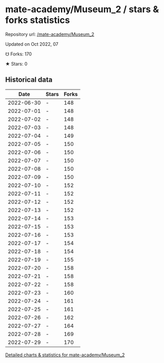 # mate-academy/Museum_2 / stars & forks statistics

Repository url: [/mate-academy/Museum_2](https://github.com/mate-academy/Museum_2)

Updated on Oct 2022, 07

☋ Forks: 170

★ Stars: 0

## Historical data
| Date | Stars | Forks |
|------|-------|-------|
| 2022-06-30 | - | 148 | 
| 2022-07-01 | - | 148 | 
| 2022-07-02 | - | 148 | 
| 2022-07-03 | - | 148 | 
| 2022-07-04 | - | 149 | 
| 2022-07-05 | - | 150 | 
| 2022-07-06 | - | 150 | 
| 2022-07-07 | - | 150 | 
| 2022-07-08 | - | 150 | 
| 2022-07-09 | - | 150 | 
| 2022-07-10 | - | 152 | 
| 2022-07-11 | - | 152 | 
| 2022-07-12 | - | 152 | 
| 2022-07-13 | - | 152 | 
| 2022-07-14 | - | 153 | 
| 2022-07-15 | - | 153 | 
| 2022-07-16 | - | 153 | 
| 2022-07-17 | - | 154 | 
| 2022-07-18 | - | 154 | 
| 2022-07-19 | - | 155 | 
| 2022-07-20 | - | 158 | 
| 2022-07-21 | - | 158 | 
| 2022-07-22 | - | 158 | 
| 2022-07-23 | - | 160 | 
| 2022-07-24 | - | 161 | 
| 2022-07-25 | - | 161 | 
| 2022-07-26 | - | 162 | 
| 2022-07-27 | - | 164 | 
| 2022-07-28 | - | 169 | 
| 2022-07-29 | - | 170 | 


[Detailed charts & statistics for mate-academy/Museum_2](https://reviewgithub.com/rep/mate-academy/Museum_2)
